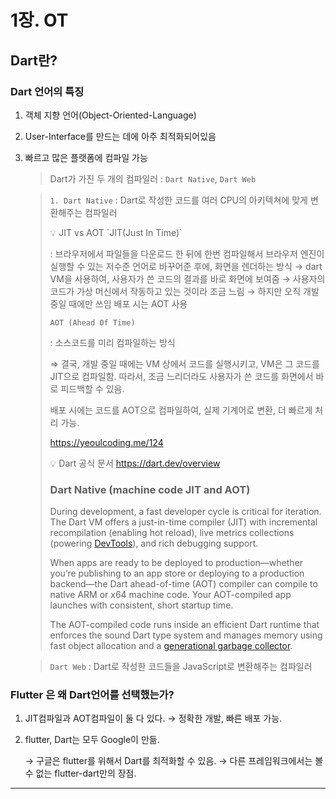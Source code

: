 # 1장. OT

## Dart란?

### Dart 언어의 특징

1. 객체 지향 언어(Object-Oriented-Language)
2. User-Interface를 만드는 데에 아주 최적화되어있음
3. 빠르고 많은 플랫폼에 컴파일 가능
    
    > Dart가 가진 두 개의 컴파일러 : `Dart Native`, `Dart Web`
    > 
    > 
    
    > 
    > `1. Dart Native`
    > : Dart로 작성한 코드를 여러 CPU의 아키텍쳐에 맞게 변환해주는 컴파일러
    > 
    > <aside>
    > 💡 JIT vs AOT
    > `JIT(Just In Time)`
    > 
    > : 브라우저에서 파일들을 다운로드 한 뒤에 한번 컴파일해서 브라우저 엔진이 실행할 수 있는 저수준 언어로 바꾸어준 후에, 화면을 렌더하는 방식
    > → dart VM을 사용하여, 사용자가 쓴 코드의 결과를 바로 화면에 보여줌
    > → 사용자의 코드가 가상 머신에서 작동하고 있는 것이라 조금 느림
    > → 하지만 오직 개발중일 때에만 쓰임 배포 시는 AOT 사용
    > 
    > `AOT (Ahead Of Time)`
    > 
    > : 소스코드를 미리 컴파일하는 방식
    > 
    > ⇒ 결국, 개발 중일 때에는 VM 상에서 코드를 실행시키고, VM은 그 코드를 JIT으로 컴파일함. 
    > 따라서, 조금 느리더라도 사용자가 쓴 코드를 화면에서 바로 피드백할 수 있음.
    > 
    > 배포 시에는 코드를 AOT으로 컴파일하여, 실제 기계어로 변환, 더 빠르게 처리 가능.
    > 
    > https://yeoulcoding.me/124
    > 
    > 
    > 💡 Dart 공식 문서
    > https://dart.dev/overview
    > 
    > ### Dart Native (machine code JIT and AOT)
    > 
    > During development, a fast developer cycle is critical for iteration. The Dart VM offers a just-in-time compiler (JIT) with incremental recompilation (enabling hot reload), live metrics collections (powering [DevTools](https://dart.dev/tools/dart-devtools)), and rich debugging support.
    > 
    > When apps are ready to be deployed to production—whether you’re publishing to an app store or deploying to a production backend—the Dart ahead-of-time (AOT) compiler can compile to native ARM or x64 machine code. Your AOT-compiled app launches with consistent, short startup time.
    > 
    > The AOT-compiled code runs inside an efficient Dart runtime that enforces the sound Dart type system and manages memory using fast object allocation and a [generational garbage collector](https://medium.com/flutter-io/flutter-dont-fear-the-garbage-collector-d69b3ff1ca30).
    > 
 
    > 
    > `Dart Web`
    > : Dart로 작성한 코드들을 JavaScript로 변환해주는 컴파일러
    > 

### Flutter 은 왜 Dart언어를 선택했는가?

1. JIT컴파일과 AOT컴파일이 둘 다 있다. 
→ 정확한 개발, 빠른 배포 가능.
2. flutter, Dart는 모두 Google이 만듦.
    
    → 구글은 flutter를 위해서 Dart를 최적화할 수 있음.
    → 다른 프레임워크에서는 볼 수 없는 flutter-dart만의 장점.
    

---